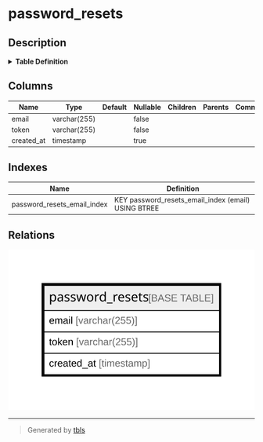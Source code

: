 # password_resets

## Description

<details>
<summary><strong>Table Definition</strong></summary>

```sql
CREATE TABLE `password_resets` (
  `email` varchar(255) COLLATE utf8mb4_unicode_ci NOT NULL,
  `token` varchar(255) COLLATE utf8mb4_unicode_ci NOT NULL,
  `created_at` timestamp NULL DEFAULT NULL,
  KEY `password_resets_email_index` (`email`)
) ENGINE=InnoDB DEFAULT CHARSET=utf8mb4 COLLATE=utf8mb4_unicode_ci
```

</details>

## Columns

| Name | Type | Default | Nullable | Children | Parents | Comment |
| ---- | ---- | ------- | -------- | -------- | ------- | ------- |
| email | varchar(255) |  | false |  |  |  |
| token | varchar(255) |  | false |  |  |  |
| created_at | timestamp |  | true |  |  |  |

## Indexes

| Name | Definition |
| ---- | ---------- |
| password_resets_email_index | KEY password_resets_email_index (email) USING BTREE |

## Relations

![er](password_resets.svg)

---

> Generated by [tbls](https://github.com/k1LoW/tbls)
